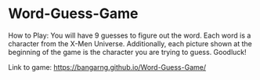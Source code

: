 # Word-Guess-Game

How to Play:
You will have 9 guesses to figure out the word. Each word is a character from the X-Men Universe. Additionally, each picture shown at the beginning of the game is the character you are trying to guess. Goodluck! 

Link to game: https://bangarng.github.io/Word-Guess-Game/
